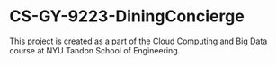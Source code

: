 # CS-GY-9223-DiningConcierge

This project is created as a part of the Cloud Computing and Big Data course at NYU Tandon School of Engineering.
